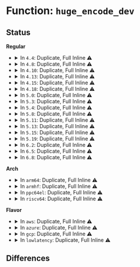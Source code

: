 # Function: <code>huge_encode_dev</code>

## Status
<b>Regular</b>
<ul>
<li>
<details>
<summary>In <code>4.4</code>: Duplicate, Full Inline ⚠️</summary>

**Collision:** Static Duplication

**Inline:** Full

**Transformation:** False

**Instances:**

```
In arch/x86/ia32/sys_ia32.c (0)
Location: include/linux/kdev_t.h:57
Inline: True
```
```
In fs/fat/inode.c (ffffffff812fc18a)
Location: include/linux/kdev_t.h:57
Inline: True
Inline callers:
  - fs/fat/inode.c:fat_statfs
```
```
In drivers/block/loop.c (ffffffff8156e8ce)
Location: include/linux/kdev_t.h:57
Inline: True
Inline callers:
  - drivers/block/loop.c:loop_get_status
```
```
In drivers/md/dm-ioctl.c (0)
Location: include/linux/kdev_t.h:57
Inline: True
```
</details>
</li>
<li>
<details>
<summary>In <code>4.8</code>: Duplicate, Full Inline ⚠️</summary>

**Collision:** Static Duplication

**Inline:** Full

**Transformation:** False

**Instances:**

```
In arch/x86/ia32/sys_ia32.c (ffffffff81078e59)
Location: include/linux/kdev_t.h:52
Inline: True
Inline callers:
  - arch/x86/ia32/sys_ia32.c:cp_stat64
  - arch/x86/ia32/sys_ia32.c:cp_stat64
```
```
In fs/squashfs/super.c (ffffffff81323e45)
Location: include/linux/kdev_t.h:52
Inline: True
Inline callers:
  - fs/squashfs/super.c:squashfs_statfs
```
```
In fs/fat/inode.c (ffffffff8132fd3a)
Location: include/linux/kdev_t.h:52
Inline: True
Inline callers:
  - fs/fat/inode.c:fat_statfs
```
```
In drivers/block/loop.c (ffffffff815c41c7)
Location: include/linux/kdev_t.h:52
Inline: True
Inline callers:
  - drivers/block/loop.c:loop_get_status
```
```
In drivers/md/dm-ioctl.c (ffffffff8170a915)
Location: include/linux/kdev_t.h:52
Inline: True
Inline callers:
  - drivers/md/dm-ioctl.c:table_deps
  - drivers/md/dm-ioctl.c:__dev_status
  - drivers/md/dm-ioctl.c:list_devices
```
</details>
</li>
<li>
<details>
<summary>In <code>4.10</code>: Duplicate, Full Inline ⚠️</summary>

**Collision:** Static Duplication

**Inline:** Full

**Transformation:** False

**Instances:**

```
In arch/x86/ia32/sys_ia32.c (ffffffff8107cc49)
Location: include/linux/kdev_t.h:52
Inline: True
Inline callers:
  - arch/x86/ia32/sys_ia32.c:cp_stat64
  - arch/x86/ia32/sys_ia32.c:cp_stat64
```
```
In fs/squashfs/super.c (ffffffff81339cd5)
Location: include/linux/kdev_t.h:52
Inline: True
Inline callers:
  - fs/squashfs/super.c:squashfs_statfs
```
```
In fs/fat/inode.c (ffffffff81345a9a)
Location: include/linux/kdev_t.h:52
Inline: True
Inline callers:
  - fs/fat/inode.c:fat_statfs
```
```
In drivers/block/loop.c (ffffffff815f2917)
Location: include/linux/kdev_t.h:52
Inline: True
Inline callers:
  - drivers/block/loop.c:loop_get_status
```
```
In drivers/md/dm-ioctl.c (ffffffff8173c7e5)
Location: include/linux/kdev_t.h:52
Inline: True
Inline callers:
  - drivers/md/dm-ioctl.c:table_deps
  - drivers/md/dm-ioctl.c:__dev_status
  - drivers/md/dm-ioctl.c:list_devices
```
</details>
</li>
<li>
<details>
<summary>In <code>4.13</code>: Duplicate, Full Inline ⚠️</summary>

**Collision:** Static Duplication

**Inline:** Full

**Transformation:** False

**Instances:**

```
In arch/x86/ia32/sys_ia32.c (ffffffff8107b3e9)
Location: include/linux/kdev_t.h:52
Inline: True
Inline callers:
  - arch/x86/ia32/sys_ia32.c:cp_stat64
  - arch/x86/ia32/sys_ia32.c:cp_stat64
```
```
In fs/squashfs/super.c (ffffffff8134e9a5)
Location: include/linux/kdev_t.h:52
Inline: True
Inline callers:
  - fs/squashfs/super.c:squashfs_statfs
```
```
In fs/fat/inode.c (ffffffff8135a54e)
Location: include/linux/kdev_t.h:52
Inline: True
Inline callers:
  - fs/fat/inode.c:fat_statfs
```
```
In drivers/block/loop.c (ffffffff81606b38)
Location: include/linux/kdev_t.h:52
Inline: True
Inline callers:
  - drivers/block/loop.c:loop_get_status
```
```
In drivers/md/dm-ioctl.c (ffffffff817561cd)
Location: include/linux/kdev_t.h:52
Inline: True
Inline callers:
  - drivers/md/dm-ioctl.c:table_deps
  - drivers/md/dm-ioctl.c:__dev_status
  - drivers/md/dm-ioctl.c:list_devices
```
</details>
</li>
<li>
<details>
<summary>In <code>4.15</code>: Duplicate, Full Inline ⚠️</summary>

**Collision:** Static Duplication

**Inline:** Full

**Transformation:** False

**Instances:**

```
In arch/x86/ia32/sys_ia32.c (ffffffff81081ae9)
Location: include/linux/kdev_t.h:53
Inline: True
Inline callers:
  - arch/x86/ia32/sys_ia32.c:cp_stat64
  - arch/x86/ia32/sys_ia32.c:cp_stat64
```
```
In fs/squashfs/super.c (ffffffff81373055)
Location: include/linux/kdev_t.h:53
Inline: True
Inline callers:
  - fs/squashfs/super.c:squashfs_statfs
```
```
In fs/fat/inode.c (ffffffff8137f25e)
Location: include/linux/kdev_t.h:53
Inline: True
Inline callers:
  - fs/fat/inode.c:fat_statfs
```
```
In drivers/block/loop.c (ffffffff8166ef58)
Location: include/linux/kdev_t.h:53
Inline: True
Inline callers:
  - drivers/block/loop.c:loop_get_status
```
```
In drivers/md/dm-ioctl.c (ffffffff817c83dd)
Location: include/linux/kdev_t.h:53
Inline: True
Inline callers:
  - drivers/md/dm-ioctl.c:table_deps
  - drivers/md/dm-ioctl.c:__dev_status
  - drivers/md/dm-ioctl.c:list_devices
```
</details>
</li>
<li>
<details>
<summary>In <code>4.18</code>: Duplicate, Full Inline ⚠️</summary>

**Collision:** Static Duplication

**Inline:** Full

**Transformation:** False

**Instances:**

```
In arch/x86/ia32/sys_ia32.c (ffffffff81084e39)
Location: include/linux/kdev_t.h:53
Inline: True
Inline callers:
  - arch/x86/ia32/sys_ia32.c:cp_stat64
  - arch/x86/ia32/sys_ia32.c:cp_stat64
```
```
In fs/squashfs/super.c (ffffffff813a19a5)
Location: include/linux/kdev_t.h:53
Inline: True
Inline callers:
  - fs/squashfs/super.c:squashfs_statfs
```
```
In fs/fat/inode.c (ffffffff813ad81a)
Location: include/linux/kdev_t.h:53
Inline: True
Inline callers:
  - fs/fat/inode.c:fat_statfs
```
```
In drivers/block/loop.c (ffffffff816aab8a)
Location: include/linux/kdev_t.h:53
Inline: True
Inline callers:
  - drivers/block/loop.c:loop_get_status
  - drivers/block/loop.c:loop_get_status
```
```
In drivers/md/dm-ioctl.c (ffffffff81810e76)
Location: include/linux/kdev_t.h:53
Inline: True
Inline callers:
  - drivers/md/dm-ioctl.c:table_deps
  - drivers/md/dm-ioctl.c:__dev_status
  - drivers/md/dm-ioctl.c:list_devices
```
</details>
</li>
<li>
<details>
<summary>In <code>5.0</code>: Duplicate, Full Inline ⚠️</summary>

**Collision:** Static Duplication

**Inline:** Full

**Transformation:** False

**Instances:**

```
In arch/x86/ia32/sys_ia32.c (ffffffff8108bb09)
Location: include/linux/kdev_t.h:53
Inline: True
Inline callers:
  - arch/x86/ia32/sys_ia32.c:cp_stat64
  - arch/x86/ia32/sys_ia32.c:cp_stat64
```
```
In fs/squashfs/super.c (ffffffff813ba785)
Location: include/linux/kdev_t.h:53
Inline: True
Inline callers:
  - fs/squashfs/super.c:squashfs_statfs
```
```
In fs/fat/inode.c (ffffffff813c6bca)
Location: include/linux/kdev_t.h:53
Inline: True
Inline callers:
  - fs/fat/inode.c:fat_statfs
```
```
In drivers/block/loop.c (ffffffff816cc247)
Location: include/linux/kdev_t.h:53
Inline: True
```
```
In drivers/md/dm-ioctl.c (ffffffff8183ce76)
Location: include/linux/kdev_t.h:53
Inline: True
Inline callers:
  - drivers/md/dm-ioctl.c:table_deps
  - drivers/md/dm-ioctl.c:__dev_status
  - drivers/md/dm-ioctl.c:list_devices
```
</details>
</li>
<li>
<details>
<summary>In <code>5.3</code>: Duplicate, Full Inline ⚠️</summary>

**Collision:** Static Duplication

**Inline:** Full

**Transformation:** False

**Instances:**

```
In arch/x86/ia32/sys_ia32.c (ffffffff8108f90b)
Location: include/linux/kdev_t.h:53
Inline: True
Inline callers:
  - arch/x86/ia32/sys_ia32.c:cp_stat64
  - arch/x86/ia32/sys_ia32.c:cp_stat64
```
```
In fs/squashfs/super.c (ffffffff813e5065)
Location: include/linux/kdev_t.h:53
Inline: True
Inline callers:
  - fs/squashfs/super.c:squashfs_statfs
```
```
In fs/fat/inode.c (ffffffff813f16cb)
Location: include/linux/kdev_t.h:53
Inline: True
Inline callers:
  - fs/fat/inode.c:fat_statfs
```
```
In drivers/block/loop.c (ffffffff8170781b)
Location: include/linux/kdev_t.h:53
Inline: True
```
```
In drivers/md/dm-ioctl.c (ffffffff8187fd72)
Location: include/linux/kdev_t.h:53
Inline: True
Inline callers:
  - drivers/md/dm-ioctl.c:table_deps
  - drivers/md/dm-ioctl.c:__dev_status
  - drivers/md/dm-ioctl.c:list_devices
```
</details>
</li>
<li>
<details>
<summary>In <code>5.4</code>: Duplicate, Full Inline ⚠️</summary>

**Collision:** Static Duplication

**Inline:** Full

**Transformation:** False

**Instances:**

```
In arch/x86/ia32/sys_ia32.c (ffffffff81090569)
Location: include/linux/kdev_t.h:53
Inline: True
Inline callers:
  - arch/x86/ia32/sys_ia32.c:cp_stat64
  - arch/x86/ia32/sys_ia32.c:cp_stat64
```
```
In fs/squashfs/super.c (ffffffff813ff105)
Location: include/linux/kdev_t.h:53
Inline: True
Inline callers:
  - fs/squashfs/super.c:squashfs_statfs
```
```
In fs/fat/inode.c (ffffffff8140b5ab)
Location: include/linux/kdev_t.h:53
Inline: True
Inline callers:
  - fs/fat/inode.c:fat_statfs
```
```
In drivers/block/loop.c (ffffffff8172ba6b)
Location: include/linux/kdev_t.h:53
Inline: True
```
```
In drivers/md/dm-ioctl.c (ffffffff818b1c32)
Location: include/linux/kdev_t.h:53
Inline: True
Inline callers:
  - drivers/md/dm-ioctl.c:table_deps
  - drivers/md/dm-ioctl.c:__dev_status
  - drivers/md/dm-ioctl.c:list_devices
```
</details>
</li>
<li>
<details>
<summary>In <code>5.8</code>: Duplicate, Full Inline ⚠️</summary>

**Collision:** Static Duplication

**Inline:** Full

**Transformation:** False

**Instances:**

```
In arch/x86/kernel/sys_ia32.c (ffffffff8103a3a1)
Location: include/linux/kdev_t.h:53
Inline: True
Inline callers:
  - arch/x86/kernel/sys_ia32.c:cp_stat64
  - arch/x86/kernel/sys_ia32.c:cp_stat64
```
```
In fs/squashfs/super.c (ffffffff8144ca65)
Location: include/linux/kdev_t.h:53
Inline: True
Inline callers:
  - fs/squashfs/super.c:squashfs_statfs
```
```
In fs/fat/inode.c (ffffffff8145921b)
Location: include/linux/kdev_t.h:53
Inline: True
Inline callers:
  - fs/fat/inode.c:fat_statfs
```
```
In drivers/block/loop.c (ffffffff817e77ca)
Location: include/linux/kdev_t.h:53
Inline: True
```
```
In drivers/md/dm-ioctl.c (ffffffff81980ac8)
Location: include/linux/kdev_t.h:53
Inline: True
Inline callers:
  - drivers/md/dm-ioctl.c:retrieve_deps
  - drivers/md/dm-ioctl.c:__dev_status
  - drivers/md/dm-ioctl.c:list_devices
```
</details>
</li>
<li>
<details>
<summary>In <code>5.11</code>: Duplicate, Full Inline ⚠️</summary>

**Collision:** Static Duplication

**Inline:** Full

**Transformation:** False

**Instances:**

```
In arch/x86/kernel/sys_ia32.c (ffffffff8103aba5)
Location: include/linux/kdev_t.h:53
Inline: True
Inline callers:
  - arch/x86/kernel/sys_ia32.c:cp_stat64
  - arch/x86/kernel/sys_ia32.c:cp_stat64
```
```
In fs/squashfs/super.c (ffffffff814690b6)
Location: include/linux/kdev_t.h:53
Inline: True
Inline callers:
  - fs/squashfs/super.c:squashfs_statfs
```
```
In fs/fat/inode.c (ffffffff8147556c)
Location: include/linux/kdev_t.h:53
Inline: True
Inline callers:
  - fs/fat/inode.c:fat_statfs
```
```
In drivers/block/loop.c (ffffffff817fc3fa)
Location: include/linux/kdev_t.h:53
Inline: True
```
```
In drivers/md/dm-ioctl.c (ffffffff819850f9)
Location: include/linux/kdev_t.h:53
Inline: True
Inline callers:
  - drivers/md/dm-ioctl.c:retrieve_deps
  - drivers/md/dm-ioctl.c:__dev_status
  - drivers/md/dm-ioctl.c:list_devices
```
</details>
</li>
<li>
<details>
<summary>In <code>5.13</code>: Duplicate, Full Inline ⚠️</summary>

**Collision:** Static Duplication

**Inline:** Full

**Transformation:** False

**Instances:**

```
In arch/x86/kernel/sys_ia32.c (ffffffff8103c5a4)
Location: include/linux/kdev_t.h:53
Inline: True
Inline callers:
  - arch/x86/kernel/sys_ia32.c:cp_stat64
  - arch/x86/kernel/sys_ia32.c:cp_stat64
```
```
In fs/squashfs/super.c (ffffffff8146e7b6)
Location: include/linux/kdev_t.h:53
Inline: True
Inline callers:
  - fs/squashfs/super.c:squashfs_statfs
```
```
In fs/fat/inode.c (ffffffff8147afdb)
Location: include/linux/kdev_t.h:53
Inline: True
Inline callers:
  - fs/fat/inode.c:fat_statfs
```
```
In drivers/block/loop.c (ffffffff817e07e1)
Location: include/linux/kdev_t.h:53
Inline: True
Inline callers:
  - drivers/block/loop.c:loop_get_status
  - drivers/block/loop.c:loop_get_status
```
```
In drivers/md/dm-ioctl.c (ffffffff8196b05b)
Location: include/linux/kdev_t.h:53
Inline: True
Inline callers:
  - drivers/md/dm-ioctl.c:table_deps
  - drivers/md/dm-ioctl.c:__dev_status
  - drivers/md/dm-ioctl.c:list_devices
```
</details>
</li>
<li>
<details>
<summary>In <code>5.15</code>: Duplicate, Full Inline ⚠️</summary>

**Collision:** Static Duplication

**Inline:** Full

**Transformation:** False

**Instances:**

```
In arch/x86/kernel/sys_ia32.c (ffffffff810420a4)
Location: include/linux/kdev_t.h:53
Inline: True
Inline callers:
  - arch/x86/kernel/sys_ia32.c:cp_stat64
  - arch/x86/kernel/sys_ia32.c:cp_stat64
```
```
In fs/squashfs/super.c (ffffffff814c504c)
Location: include/linux/kdev_t.h:53
Inline: True
Inline callers:
  - fs/squashfs/super.c:squashfs_statfs
```
```
In fs/fat/inode.c (ffffffff814d25fb)
Location: include/linux/kdev_t.h:53
Inline: True
Inline callers:
  - fs/fat/inode.c:fat_statfs
```
```
In drivers/block/loop.c (ffffffff8186c601)
Location: include/linux/kdev_t.h:53
Inline: True
Inline callers:
  - drivers/block/loop.c:loop_get_status
  - drivers/block/loop.c:loop_get_status
```
```
In drivers/md/dm-ioctl.c (ffffffff81a1351b)
Location: include/linux/kdev_t.h:53
Inline: True
Inline callers:
  - drivers/md/dm-ioctl.c:table_deps
  - drivers/md/dm-ioctl.c:__dev_status
  - drivers/md/dm-ioctl.c:list_devices
```
</details>
</li>
<li>
<details>
<summary>In <code>5.19</code>: Duplicate, Full Inline ⚠️</summary>

**Collision:** Static Duplication

**Inline:** Full

**Transformation:** False

**Instances:**

```
In arch/x86/kernel/sys_ia32.c (ffffffff81049db0)
Location: include/linux/kdev_t.h:53
Inline: True
Inline callers:
  - arch/x86/kernel/sys_ia32.c:cp_stat64
  - arch/x86/kernel/sys_ia32.c:cp_stat64
```
```
In kernel/taskstats.c (ffffffff812062cd)
Location: include/linux/kdev_t.h:53
Inline: True
Inline callers:
  - kernel/taskstats.c:fill_stats
```
```
In fs/squashfs/super.c (ffffffff8154fe7c)
Location: include/linux/kdev_t.h:53
Inline: True
Inline callers:
  - fs/squashfs/super.c:squashfs_statfs
```
```
In fs/fat/inode.c (ffffffff8155f5db)
Location: include/linux/kdev_t.h:53
Inline: True
Inline callers:
  - fs/fat/inode.c:fat_statfs
```
```
In drivers/block/loop.c (ffffffff819b5172)
Location: include/linux/kdev_t.h:53
Inline: True
Inline callers:
  - drivers/block/loop.c:loop_get_status
  - drivers/block/loop.c:loop_get_status
```
```
In drivers/md/dm-ioctl.c (ffffffff81b7bdce)
Location: include/linux/kdev_t.h:53
Inline: True
Inline callers:
  - drivers/md/dm-ioctl.c:table_deps
  - drivers/md/dm-ioctl.c:__dev_status
  - drivers/md/dm-ioctl.c:list_devices
```
</details>
</li>
<li>
<details>
<summary>In <code>6.2</code>: Duplicate, Full Inline ⚠️</summary>

**Collision:** Static Duplication

**Inline:** Full

**Transformation:** False

**Instances:**

```
In arch/x86/kernel/sys_ia32.c (ffffffff81054f90)
Location: include/linux/kdev_t.h:53
Inline: True
Inline callers:
  - arch/x86/kernel/sys_ia32.c:cp_stat64
  - arch/x86/kernel/sys_ia32.c:cp_stat64
```
```
In kernel/taskstats.c (ffffffff8124e5bd)
Location: include/linux/kdev_t.h:53
Inline: True
Inline callers:
  - kernel/taskstats.c:fill_stats
```
```
In fs/squashfs/super.c (ffffffff815f09bc)
Location: include/linux/kdev_t.h:53
Inline: True
Inline callers:
  - fs/squashfs/super.c:squashfs_statfs
```
```
In fs/fat/inode.c (ffffffff816018ab)
Location: include/linux/kdev_t.h:53
Inline: True
Inline callers:
  - fs/fat/inode.c:fat_statfs
```
```
In drivers/block/loop.c (ffffffff81b2a572)
Location: include/linux/kdev_t.h:53
Inline: True
Inline callers:
  - drivers/block/loop.c:loop_get_status
  - drivers/block/loop.c:loop_get_status
```
```
In drivers/md/dm-ioctl.c (ffffffff81d192de)
Location: include/linux/kdev_t.h:53
Inline: True
Inline callers:
  - drivers/md/dm-ioctl.c:table_deps
  - drivers/md/dm-ioctl.c:__dev_status
  - drivers/md/dm-ioctl.c:list_devices
```
</details>
</li>
<li>
<details>
<summary>In <code>6.5</code>: Duplicate, Full Inline ⚠️</summary>

**Collision:** Static Duplication

**Inline:** Full

**Transformation:** False

**Instances:**

```
In arch/x86/kernel/sys_ia32.c (ffffffff81056196)
Location: include/linux/kdev_t.h:53
Inline: True
Inline callers:
  - arch/x86/kernel/sys_ia32.c:cp_stat64
  - arch/x86/kernel/sys_ia32.c:cp_stat64
```
```
In kernel/taskstats.c (ffffffff81265970)
Location: include/linux/kdev_t.h:53
Inline: True
Inline callers:
  - kernel/taskstats.c:fill_stats
```
```
In fs/squashfs/super.c (ffffffff816289fc)
Location: include/linux/kdev_t.h:53
Inline: True
Inline callers:
  - fs/squashfs/super.c:squashfs_statfs
```
```
In fs/fat/inode.c (ffffffff8163979b)
Location: include/linux/kdev_t.h:53
Inline: True
Inline callers:
  - fs/fat/inode.c:fat_statfs
```
```
In drivers/block/loop.c (ffffffff81b7a958)
Location: include/linux/kdev_t.h:53
Inline: True
Inline callers:
  - drivers/block/loop.c:loop_get_status
  - drivers/block/loop.c:loop_get_status
```
```
In drivers/md/dm-ioctl.c (ffffffff81d82592)
Location: include/linux/kdev_t.h:53
Inline: True
Inline callers:
  - drivers/md/dm-ioctl.c:table_deps
  - drivers/md/dm-ioctl.c:__dev_status
  - drivers/md/dm-ioctl.c:list_devices
```
</details>
</li>
<li>
<details>
<summary>In <code>6.8</code>: Duplicate, Full Inline ⚠️</summary>

**Collision:** Static Duplication

**Inline:** Full

**Transformation:** False

**Instances:**

```
In arch/x86/kernel/sys_ia32.c (ffffffff8105d3e6)
Location: include/linux/kdev_t.h:53
Inline: True
Inline callers:
  - arch/x86/kernel/sys_ia32.c:cp_stat64
  - arch/x86/kernel/sys_ia32.c:cp_stat64
```
```
In kernel/taskstats.c (ffffffff8127f7f0)
Location: include/linux/kdev_t.h:53
Inline: True
Inline callers:
  - kernel/taskstats.c:fill_stats
```
```
In fs/libfs.c (ffffffff815204bd)
Location: include/linux/kdev_t.h:53
Inline: True
Inline callers:
  - fs/libfs.c:simple_statfs
```
```
In fs/squashfs/super.c (ffffffff81661bec)
Location: include/linux/kdev_t.h:53
Inline: True
Inline callers:
  - fs/squashfs/super.c:squashfs_statfs
```
```
In fs/hugetlbfs/inode.c (ffffffff81667a62)
Location: include/linux/kdev_t.h:53
Inline: True
Inline callers:
  - fs/hugetlbfs/inode.c:hugetlbfs_statfs
```
```
In fs/fat/inode.c (ffffffff81672c8b)
Location: include/linux/kdev_t.h:53
Inline: True
Inline callers:
  - fs/fat/inode.c:fat_statfs
```
```
In fs/efivarfs/super.c (ffffffff816aec10)
Location: include/linux/kdev_t.h:53
Inline: True
Inline callers:
  - fs/efivarfs/super.c:efivarfs_statfs
```
```
In drivers/block/loop.c (ffffffff81bce728)
Location: include/linux/kdev_t.h:53
Inline: True
Inline callers:
  - drivers/block/loop.c:loop_get_status
  - drivers/block/loop.c:loop_get_status
```
```
In drivers/md/dm-ioctl.c (ffffffff81e39c22)
Location: include/linux/kdev_t.h:53
Inline: True
Inline callers:
  - drivers/md/dm-ioctl.c:table_deps
  - drivers/md/dm-ioctl.c:__dev_status
  - drivers/md/dm-ioctl.c:list_devices
```
</details>
</li>
</ul>
<b>Arch</b>
<ul>
<li>
<details>
<summary>In <code>arm64</code>: Duplicate, Full Inline ⚠️</summary>

**Collision:** Static Duplication

**Inline:** Full

**Transformation:** False

**Instances:**

```
In fs/stat.c (0)
Location: include/linux/kdev_t.h:53
Inline: True
Inline callers:
  - fs/stat.c:cp_new_stat64
  - fs/stat.c:cp_new_stat64
```
```
In fs/squashfs/super.c (ffff8000104dd1d8)
Location: include/linux/kdev_t.h:53
Inline: True
Inline callers:
  - fs/squashfs/super.c:squashfs_statfs
```
```
In fs/fat/inode.c (ffff8000104ebfa8)
Location: include/linux/kdev_t.h:53
Inline: True
Inline callers:
  - fs/fat/inode.c:fat_statfs
```
```
In drivers/block/loop.c (ffff800010921f00)
Location: include/linux/kdev_t.h:53
Inline: True
```
```
In drivers/md/dm-ioctl.c (ffff800010b08a54)
Location: include/linux/kdev_t.h:53
Inline: True
Inline callers:
  - drivers/md/dm-ioctl.c:table_deps
  - drivers/md/dm-ioctl.c:__dev_status
  - drivers/md/dm-ioctl.c:list_devices
```
</details>
</li>
<li>
<details>
<summary>In <code>armhf</code>: Duplicate, Full Inline ⚠️</summary>

**Collision:** Static Duplication

**Inline:** Full

**Transformation:** False

**Instances:**

```
In fs/stat.c (c0572e94)
Location: include/linux/kdev_t.h:53
Inline: True
Inline callers:
  - fs/stat.c:cp_new_stat64
  - fs/stat.c:cp_new_stat64
```
```
In fs/squashfs/super.c (c069ec80)
Location: include/linux/kdev_t.h:53
Inline: True
Inline callers:
  - fs/squashfs/super.c:squashfs_statfs
```
```
In fs/fat/inode.c (c06aa25c)
Location: include/linux/kdev_t.h:53
Inline: True
Inline callers:
  - fs/fat/inode.c:fat_statfs
```
```
In drivers/block/loop.c (c0a07734)
Location: include/linux/kdev_t.h:53
Inline: True
```
```
In drivers/md/dm-ioctl.c (c0be67b0)
Location: include/linux/kdev_t.h:53
Inline: True
Inline callers:
  - drivers/md/dm-ioctl.c:table_deps
  - drivers/md/dm-ioctl.c:__dev_status
  - drivers/md/dm-ioctl.c:list_devices
```
</details>
</li>
<li>
<details>
<summary>In <code>ppc64el</code>: Duplicate, Full Inline ⚠️</summary>

**Collision:** Static Duplication

**Inline:** Full

**Transformation:** False

**Instances:**

```
In fs/stat.c (c000000000482028)
Location: include/linux/kdev_t.h:53
Inline: True
Inline callers:
  - fs/stat.c:cp_new_stat64
  - fs/stat.c:cp_new_stat64
```
```
In fs/squashfs/super.c (c000000000618ac4)
Location: include/linux/kdev_t.h:53
Inline: True
Inline callers:
  - fs/squashfs/super.c:squashfs_statfs
```
```
In fs/fat/inode.c (c00000000062ac0c)
Location: include/linux/kdev_t.h:53
Inline: True
Inline callers:
  - fs/fat/inode.c:fat_statfs
```
```
In drivers/block/loop.c (c0000000009c6cf8)
Location: include/linux/kdev_t.h:53
Inline: True
```
```
In drivers/md/dm-ioctl.c (c000000000bfa520)
Location: include/linux/kdev_t.h:53
Inline: True
Inline callers:
  - drivers/md/dm-ioctl.c:table_deps
  - drivers/md/dm-ioctl.c:__dev_status
  - drivers/md/dm-ioctl.c:list_devices
```
</details>
</li>
<li>
<details>
<summary>In <code>riscv64</code>: Duplicate, Full Inline ⚠️</summary>

**Collision:** Static Duplication

**Inline:** Full

**Transformation:** False

**Instances:**

```
In fs/squashfs/super.c (ffffffe000351c6e)
Location: include/linux/kdev_t.h:53
Inline: True
Inline callers:
  - fs/squashfs/super.c:squashfs_statfs
```
```
In fs/fat/inode.c (ffffffe00035c868)
Location: include/linux/kdev_t.h:53
Inline: True
Inline callers:
  - fs/fat/inode.c:fat_statfs
```
```
In drivers/block/loop.c (ffffffe0005a0934)
Location: include/linux/kdev_t.h:53
Inline: True
```
```
In drivers/md/dm-ioctl.c (ffffffe0006f739e)
Location: include/linux/kdev_t.h:53
Inline: True
Inline callers:
  - drivers/md/dm-ioctl.c:table_deps
  - drivers/md/dm-ioctl.c:__dev_status
  - drivers/md/dm-ioctl.c:list_devices
```
</details>
</li>
</ul>
<b>Flavor</b>
<ul>
<li>
<details>
<summary>In <code>aws</code>: Duplicate, Full Inline ⚠️</summary>

**Collision:** Static Duplication

**Inline:** Full

**Transformation:** False

**Instances:**

```
In arch/x86/ia32/sys_ia32.c (ffffffff8108f529)
Location: include/linux/kdev_t.h:53
Inline: True
Inline callers:
  - arch/x86/ia32/sys_ia32.c:cp_stat64
  - arch/x86/ia32/sys_ia32.c:cp_stat64
```
```
In fs/squashfs/super.c (ffffffff813f76e5)
Location: include/linux/kdev_t.h:53
Inline: True
Inline callers:
  - fs/squashfs/super.c:squashfs_statfs
```
```
In fs/fat/inode.c (ffffffff81403b8b)
Location: include/linux/kdev_t.h:53
Inline: True
Inline callers:
  - fs/fat/inode.c:fat_statfs
```
```
In drivers/block/loop.c (ffffffff816f184b)
Location: include/linux/kdev_t.h:53
Inline: True
```
```
In drivers/md/dm-ioctl.c (ffffffff81857ab2)
Location: include/linux/kdev_t.h:53
Inline: True
Inline callers:
  - drivers/md/dm-ioctl.c:table_deps
  - drivers/md/dm-ioctl.c:__dev_status
  - drivers/md/dm-ioctl.c:list_devices
```
</details>
</li>
<li>
<details>
<summary>In <code>azure</code>: Duplicate, Full Inline ⚠️</summary>

**Collision:** Static Duplication

**Inline:** Full

**Transformation:** False

**Instances:**

```
In arch/x86/ia32/sys_ia32.c (ffffffff8107e039)
Location: include/linux/kdev_t.h:53
Inline: True
Inline callers:
  - arch/x86/ia32/sys_ia32.c:cp_stat64
  - arch/x86/ia32/sys_ia32.c:cp_stat64
```
```
In fs/squashfs/super.c (ffffffff813e8165)
Location: include/linux/kdev_t.h:53
Inline: True
Inline callers:
  - fs/squashfs/super.c:squashfs_statfs
```
```
In fs/fat/inode.c (ffffffff813f460b)
Location: include/linux/kdev_t.h:53
Inline: True
Inline callers:
  - fs/fat/inode.c:fat_statfs
```
```
In drivers/block/loop.c (ffffffff816cb94b)
Location: include/linux/kdev_t.h:53
Inline: True
```
```
In drivers/md/dm-ioctl.c (ffffffff8181f0c2)
Location: include/linux/kdev_t.h:53
Inline: True
Inline callers:
  - drivers/md/dm-ioctl.c:table_deps
  - drivers/md/dm-ioctl.c:__dev_status
  - drivers/md/dm-ioctl.c:list_devices
```
</details>
</li>
<li>
<details>
<summary>In <code>gcp</code>: Duplicate, Full Inline ⚠️</summary>

**Collision:** Static Duplication

**Inline:** Full

**Transformation:** False

**Instances:**

```
In arch/x86/ia32/sys_ia32.c (ffffffff8108f4d9)
Location: include/linux/kdev_t.h:53
Inline: True
Inline callers:
  - arch/x86/ia32/sys_ia32.c:cp_stat64
  - arch/x86/ia32/sys_ia32.c:cp_stat64
```
```
In fs/squashfs/super.c (ffffffff813f4a65)
Location: include/linux/kdev_t.h:53
Inline: True
Inline callers:
  - fs/squashfs/super.c:squashfs_statfs
```
```
In fs/fat/inode.c (ffffffff81400f0b)
Location: include/linux/kdev_t.h:53
Inline: True
Inline callers:
  - fs/fat/inode.c:fat_statfs
```
```
In drivers/block/loop.c (ffffffff8171ef2b)
Location: include/linux/kdev_t.h:53
Inline: True
```
```
In drivers/md/dm-ioctl.c (ffffffff818a70e2)
Location: include/linux/kdev_t.h:53
Inline: True
Inline callers:
  - drivers/md/dm-ioctl.c:table_deps
  - drivers/md/dm-ioctl.c:__dev_status
  - drivers/md/dm-ioctl.c:list_devices
```
</details>
</li>
<li>
<details>
<summary>In <code>lowlatency</code>: Duplicate, Full Inline ⚠️</summary>

**Collision:** Static Duplication

**Inline:** Full

**Transformation:** False

**Instances:**

```
In arch/x86/ia32/sys_ia32.c (ffffffff810918b9)
Location: include/linux/kdev_t.h:53
Inline: True
Inline callers:
  - arch/x86/ia32/sys_ia32.c:cp_stat64
  - arch/x86/ia32/sys_ia32.c:cp_stat64
```
```
In fs/squashfs/super.c (ffffffff8140a695)
Location: include/linux/kdev_t.h:53
Inline: True
Inline callers:
  - fs/squashfs/super.c:squashfs_statfs
```
```
In fs/fat/inode.c (ffffffff81416f7b)
Location: include/linux/kdev_t.h:53
Inline: True
Inline callers:
  - fs/fat/inode.c:fat_statfs
```
```
In drivers/block/loop.c (ffffffff8173a35b)
Location: include/linux/kdev_t.h:53
Inline: True
```
```
In drivers/md/dm-ioctl.c (ffffffff818c3322)
Location: include/linux/kdev_t.h:53
Inline: True
Inline callers:
  - drivers/md/dm-ioctl.c:table_deps
  - drivers/md/dm-ioctl.c:__dev_status
  - drivers/md/dm-ioctl.c:list_devices
```
</details>
</li>
</ul>

## Differences
